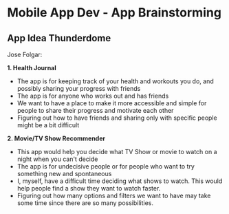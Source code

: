# Mobile App Dev - App Brainstorming
## App Idea Thunderdome

Jose Folgar:

**1. Health Journal**
* The app is for keeping track of your health and workouts you do, and possibly sharing your progress with friends
* The app is for anyone who works out and has friends
* We want to have a place to make it more accessible and simple for people to share their progress and motivate each other
* Figuring out how to have friends and sharing only with specific people might be a bit difficult
      
**2. Movie/TV Show Recommender**
* This app would help you decide what TV Show or movie to watch on a night when you can't decide
* The app is for undecisive people or for people who want to try something new and spontaneous
* I, myself, have a difficult time deciding what shows to watch. This would help people find a show they want to watch faster.
* Figuring out how many options and filters we want to have may take some time since there are so many possibilities.